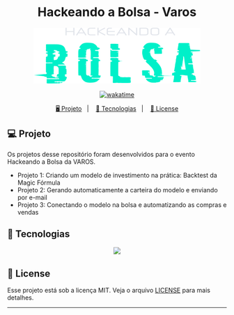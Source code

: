 <h1 align="center">
  Hackeando a Bolsa - Varos
</h1>

<p align="center">
  <img src="./assets/hackeando-a-bolsa.svg">
</p>

<p align="center">
  <a href="https://wakatime.com/badge/user/68660678-6b86-4b78-98df-f5f41a37e1bc/project/aaf4063e-f121-432e-9c74-339150f9ea22"><img src="https://wakatime.com/badge/user/68660678-6b86-4b78-98df-f5f41a37e1bc/project/aaf4063e-f121-432e-9c74-339150f9ea22.svg" alt="wakatime"></a>
</p>

<p align="center">
  <a href="#-projeto">🖥️ Projeto</a>&nbsp;&nbsp;&nbsp;|&nbsp;&nbsp;&nbsp;
  <a href="#-tecnologias">🚀 Tecnologias</a>&nbsp;&nbsp;&nbsp;|&nbsp;&nbsp;&nbsp;
  <a href="#-license">📝 License</a>
</p>

## 💻 Projeto

Os projetos desse repositório foram desenvolvidos para o evento Hackeando a Bolsa da VAROS.

- Projeto 1: Criando um modelo de investimento na prática: Backtest da Magic Fórmula
- Projeto 2: Gerando automaticamente a carteira do modelo e enviando por e-mail
- Projeto 3: Conectando o modelo na bolsa e automatizando as compras e vendas

## 🚀 Tecnologias

<p align="center">
  <img src="https://img.shields.io/badge/python-3670A0?style=for-the-badge&logo=python&logoColor=ffdd54">
</p>

## 📝 License

Esse projeto está sob a licença MIT. Veja o arquivo [LICENSE](LICENSE) para mais detalhes.

---
